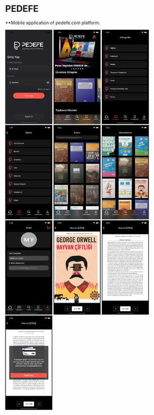# PEDEFE

**Mobile application of pedefe.com platform.

<img src="https://github.com/mahmutyazar/PEDEFE/blob/main/PEDEFE/1.png?raw=true" width="150" height="300"/> <img src="https://github.com/mahmutyazar/PEDEFE/blob/main/PEDEFE/2.png?raw=true" width="150" height="300"/> <img src="https://github.com/mahmutyazar/PEDEFE/blob/main/PEDEFE/3.png?raw=true" width="150" height="300"/> <img src="https://github.com/mahmutyazar/PEDEFE/blob/main/PEDEFE/4.png?raw=true" width="150" height="300"/> <img src="https://github.com/mahmutyazar/PEDEFE/blob/main/PEDEFE/5.png?raw=true" width="150" height="300"/> <img src="https://github.com/mahmutyazar/PEDEFE/blob/main/PEDEFE/6.png?raw=true" width="150" height="300"/> <img src="https://github.com/mahmutyazar/PEDEFE/blob/main/PEDEFE/7.png?raw=true" width="150" height="300"/> <img src="https://github.com/mahmutyazar/PEDEFE/blob/main/PEDEFE/8.png?raw=true" width="150" height="300"/> <img src="https://github.com/mahmutyazar/PEDEFE/blob/main/PEDEFE/9.png?raw=true" width="150" height="300"/> <img src="https://github.com/mahmutyazar/PEDEFE/blob/main/PEDEFE/10.png?raw=true" width="150" height="300"/>









